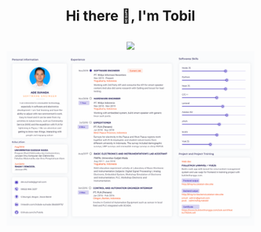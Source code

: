 <!--
**Tobils/Tobils** is a ✨ _special_ ✨ repository because its `README.md` (this file) appears on your GitHub profile.
Here are some ideas to get you started:
-->


<div style="text-align:center">
    <h1>Hi there 👋, I'm Tobil</h1>
    <br>
    <img src="https://github-readme-stats.vercel.app/api?username=Tobils&show_icons=true"/>
    <br>
    <div align="center">
      <img src="RESUME-ADE-SUHADA.png" alt="Awesome">
      <br>
    </div>
</div>


<!-- ### Current activities -->
<!--
- 🔭 I’m currently working on ...
- 🌱 I’m currently learning ...
- 👯 I’m looking to collaborate on ...
- 🤔 I’m looking for help with ...
- 💬 Ask me about ...
- 📫 How to reach me: ...
- 😄 Pronouns: ...
- ⚡ Fun fact: ...
-->
